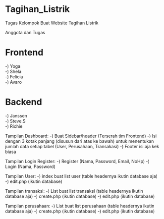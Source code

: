 # Tagihan_Listrik
Tugas Kelompok Buat Website Tagihan Listrik

Anggota dan Tugas

<h1>Frontend</h1>
-) Yoga<br>
-) Shela<br>
-) Felicia<br>
-) Avaro<br>

<h1>Backend</h1>
-) Janssen<br>
-) Steve.S<br>
-) Richie<br>



Tampilan Dashboard:
-) Buat Sidebar/header (Terserah tim Frontend)
-) Isi dengan 3 kotak panjang (disusun dari atas ke bawah) untuk menentukan jumlah data setiap tabel (User, Perusahaan, Transakasi)
-) Footer isi aja kek biasa

Tampilan Login Register:
-) Register (Nama, Password, Email, NoHp)
-) Login (Nama, Password)

Tampilan User:
-) index buat list user (table headernya ikutin database aja)
-) edit.php (ikutin database)

Tampilan transaksi:
-) List buat list transaksi (table headernya ikutin database aja)
-) create.php (ikutin database)
-) edit.php (ikutin database)

Tampilan perusahaan:
-) List buat list perusahaan (table headernya ikutin database aja)
-) create.php (ikutin database)
-) edit.php (ikutin database)